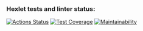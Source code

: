 ### Hexlet tests and linter status:
[![Actions Status](https://github.com/KupriianovaAlina/frontend-project-46/workflows/hexlet-check/badge.svg)](https://github.com/KupriianovaAlina/frontend-project-46/actions)
[![Test Coverage](https://api.codeclimate.com/v1/badges/22bcc07b0bfdc1dad572/test_coverage)](https://codeclimate.com/github/KupriianovaAlina/frontend-project-46/test_coverage)
[![Maintainability](https://api.codeclimate.com/v1/badges/22bcc07b0bfdc1dad572/maintainability)](https://codeclimate.com/github/KupriianovaAlina/frontend-project-46/maintainability)
